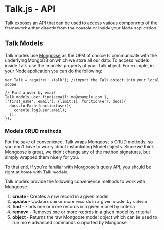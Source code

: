 # Talk.js - API
Talk exposes an API that can be used to access various components of the framework either directly from the console or inside your Node application.

## Talk Models

Talk models use [Mongoose](http://mongoosejs.com/ "Mongoose") as the ORM of choice to communicate with the underlying MongoDB on which we store all our data.
To access models inside Talk, use the 'models' property of your Talk object. For example, in your Node application you can do the following:

    var Talk = require('./talk'); //import the Talk object into your local scope
    
    // Find a user by email
    Talk.models.user.find({email:'me@example.com'}, ['first_name','email'], {limit:1}, function(err, docs){
      docs.forEach(function(user){
        console.log(user.email);
      });
    });
    
### Models CRUD methods

For the sake of convenience, Talk wraps Mongoose's CRUD methods, so you don't have to worry about instantiating Model objects.
Since we think Mongoose is great, we didn't change any of the method signatures, but simply wrapped them nicely for you.

To that end, if you're familiar with [Mongoose's query](http://mongoosejs.com/docs/finding-documents.html "Mongoose's query") API, you should be right at home with Talk models.

Talk models provide the following convenience methods to work with Mongoose:

1. **create** - Creates a new record in a given model
2. **update** - Updates one or more records in a given model by criteria
3. **find** - Finds one or more records in a given model by criteria
4. **remove** - Removes one or more records in a given model by criterial
5. **object** - Returns the raw Mongoose model object which can be used to run more advanced commands supported by Mongoose